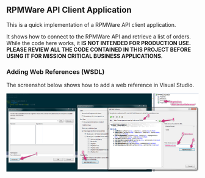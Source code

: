 ## RPMWare API Client Application

This is a quick implementation of a RPMWare API client application.

It shows how to connect to the RPMWare API and retrieve a list of orders. While the code here works, it **IS NOT INTENDED FOR PRODUCTION USE. PLEASE REVIEW ALL THE CODE CONTAINED IN THIS PROJECT BEFORE USING IT FOR MISSION CRITICAL BUSINESS APPLICATIONS**.

### Adding Web References (WSDL)

The screenshot below shows how to add a web reference in Visual Studio.

![](how-to/add-web-reference.png?raw=true)
